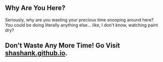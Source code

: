 ## Why Are You Here?
Seriously, why are you wasting your precious time snooping around here? You could be doing literally anything else... like, I don't know, watching paint dry?

## Don't Waste Any More Time! Go Visit [shashank.github.io](https://shashank.github.io).
